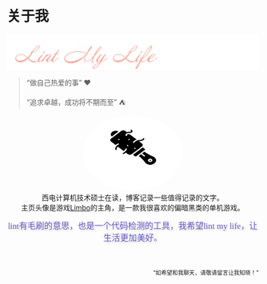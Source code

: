 # 关于我


<!-- 插入一张图片 -->
<div align="center">
    <img src="lint-my-life.png" alt="Lint myself" width: 200px; height: 200px">
</div>

> “做自己热爱的事” :heart:
> 
> “追求卓越，成功将不期而至” :tent:



<div align="center">
  <a href="https://zuanbishuihun.github.io" target="_self">
    <img src="mstile-150x150.png" alt="avatar" style="border-radius: 50%; width: 200px; height: 150px;">
  </a>
</div>



<div align="center">西电计算机技术硕士在读，博客记录一些值得记录的文字。</div>
<div align="center">主页头像是游戏<a href="https://playdead.com/games/limbo/">Limbo</a>的主角，是一款我很喜欢的偏暗黑类的单机游戏。</div>


<p/>

<!-- 在html中，用艺术文字，使用花式英语那样的属性编写一段文字 -->
<div align="center" style="font-family: 'Great Vibes', cursive; font-size: 1.2em; color: #6a5acd; text-shadow: 2px 2px 4px rgba(0, 0, 0, 0.2);">
    lint有毛刷的意思，也是一个代码检测的工具，我希望lint my life，让生活更加美好。
</div>

<!-- 增大间距 -->
<div style="margin-bottom: 50px;"></div>


<!-- 用小号字体，并且靠页面最右边写一段话 -->
<div align="right" style="font-size: 0.8em;">
    <p>“如希望和我聊天，请敬请留言让我知晓！”</p>
</div>

